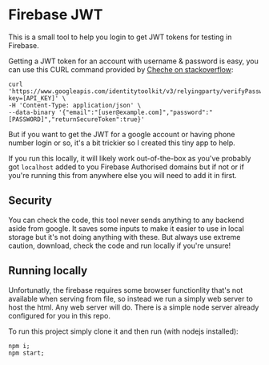 # Firebase JWT

This is a small tool to help you login to get JWT tokens for testing in Firebase.

Getting a JWT token for an account with username & password is easy, you can use this CURL command provided by [Cheche on stackoverflow](https://stackoverflow.com/a/53134529/479632):

```
curl 'https://www.googleapis.com/identitytoolkit/v3/relyingparty/verifyPassword?key=[API_KEY]' \
-H 'Content-Type: application/json' \
--data-binary '{"email":"[user@example.com]","password":"[PASSWORD]","returnSecureToken":true}'
```

But if you want to get the JWT for a google account or having phone number login or so, it's a bit trickier so I created this tiny app to help.

If you run this locally, it will likely work out-of-the-box as you've probably got `localhost` added to you Firebase Authorised domains but if not or if you're running this from anywhere else you will need to add it in first.

## Security

You can check the code, this tool never sends anything to any backend aside from google. It saves some inputs to make it easier to use in local storage but it's not doing anything with these. But always use extreme caution, download, check the code and run locally if you're unsure!

## Running locally

Unfortunatly, the firebase requires some browser functionlity that's not available when serving from file, so instead we run a simply web server to host the html. Any web server will do. There is a simple node server already configured for you in this repo.

To run this project simply clone it and then run (with nodejs installed):
```shell
npm i;
npm start;
```